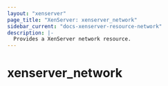 ```yaml
---
layout: "xenserver"
page_title: "XenServer: xenserver_network"
sidebar_current: "docs-xenserver-resource-network"
description: |-
  Provides a XenServer network resource.
---
```


# xenserver\_network

